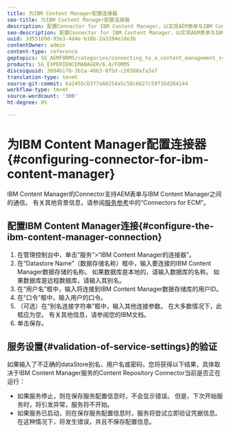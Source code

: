 ```yaml
---
title: 为IBM Content Manager配置连接器
seo-title: 为IBM Content Manager配置连接器
description: 配置Connector for IBM Content Manager，以实现AEM表单与IBM Content Manager之间的通信。
seo-description: 配置Connector for IBM Content Manager，以实现AEM表单与IBM Content Manager之间的通信。
uuid: 3d55169d-93e3-4d4e-b18b-2a3394e1de3b
contentOwner: admin
content-type: reference
geptopics: SG_AEMFORMS/categories/connecting_to_a_content_management_system
products: SG_EXPERIENCEMANAGER/6.4/FORMS
discoiquuid: 3094b178-3b1a-46b3-8fbd-c20388afa3a7
translation-type: tm+mt
source-git-commit: 6a2455cb377a68254a5c58c6627c59716d284144
workflow-type: tm+mt
source-wordcount: '300'
ht-degree: 0%

---
```



# 为IBM Content Manager配置连接器{#configuring-connector-for-ibm-content-manager}

IBM Content Manager的Connector支持AEM表单与IBM Content Manager之间的通信。 有关其他背景信息，请参阅[服务参考](https://www.adobe.com/go/learn_aemforms_services_63)中的“Connectors for ECM”。

## 配置IBM Content Manager连接{#configure-the-ibm-content-manager-connection}

1. 在管理控制台中，单击“服务”>“IBM Content Manager的连接器”。
1. 在“Datastore Name”（数据存储名称）框中，输入要连接的IBM Content Manager数据存储的名称。 如果数据库是本地的，请输入数据库的名称。 如果数据库是远程数据库，请输入其别名。
1. 在“用户名”框中，输入将连接到IBM Content Manager数据存储库的用户ID。
1. 在“口令”框中，输入用户的口令。
1. （可选）在“别名连接字符串”框中，输入其他连接参数。 在大多数情况下，此框应为空。 有关其他信息，请参阅您的IBM文档。
1. 单击保存。

## 服务设置{#validation-of-service-settings}的验证

如果输入了不正确的dataStore别名、用户名或密码，您将获得以下结果，具体取决于IBM Content Manager服务的Content Repository Connector当前是否正在运行：

* 如果服务停止，则在保存服务配置信息时，不会显示错误。 但是，下次开始服务时，将引发异常，服务将不开始。
* 如果服务已启动，则在保存服务配置信息时，服务将尝试立即验证凭据信息。 在这种情况下，将发生错误，并且不保存配置信息。

